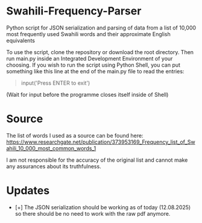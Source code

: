 # Swahili-Frequency-Parser
Python script for JSON serialization and parsing of data from a list of 10,000 most frequently used Swahili words and their approximate English equivalents

To use the script, clone the repository or download the root directory. Then run main.py inside an Integrated Development Environment of your choosing.
If you wish to run the script using Python Shell, you can put something like this line at the end of the main.py file to read the entries:
>input('Press ENTER to exit')

(Wait for input before the programme closes itself inside of Shell)
# Source

The list of words I used as a source can be found here:
https://www.researchgate.net/publication/373953169_Frequency_list_of_Swahili_10_000_most_common_words_1

I am not responsible for the accuracy of the original list and cannot make any assurances about its truthfulness.

# Updates

- [+] The JSON serialization should be working as of today (12.08.2025) so there should be no need to work with the raw pdf anymore.
